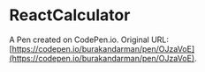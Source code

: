 # ReactCalculator

A Pen created on CodePen.io. Original URL: [https://codepen.io/burakandarman/pen/OJzaVoE](https://codepen.io/burakandarman/pen/OJzaVoE).

